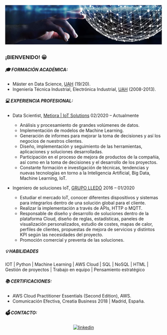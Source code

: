 <div align="center">
</a>
<a href="https://www.linkedin.com/in/davidestebanesteban/" target="_blank">
<img src=https://github.com/davidestebanesteban/Utils/blob/main/1573404698924.jpeg?raw=true alt=linkedin style="margin-bottom: 5px;" />
</a>
</div>

### ¡BIENVENIDO! :grinning:

##### :mortar_board: FORMACIÓN ACADÉMICA:

- Máster en Data Science, [UAH](https://www.uah.es/es/) (19/20).
- Ingeniería Técnica Industrial, Electrónica Industrial, [UAH](https://www.uah.es/es/) (2008-2013).

##### :computer: EXPERIENCIA PROFESIONAL:

-	Data Scientist, [Metiora | IoT Solutions](https://www.metiora.com/es/) 02/2020 – Actualmente

	- Análisis y procesamiento de grandes volúmenes de datos.  
	- Implementación de modelos de Machine Learning.  
	- Generación de informes para mejorar la toma de decisiones y así los negocios de nuestros clientes.  
	- Diseño, implementación y seguimiento de las herramientas, aplicaciones y soluciones desarrolladas.  
	- Participación en el proceso de mejora de productos de la compañía, así como en la toma de decisiones y el desarrollo de los proyectos.  
	- Constante formación e investigación de técnicas, tendencias y nuevas tecnologías en torno a la Inteligencia Artificial, Big Data, Machine Learning, IoT.

- Ingeniero de soluciones IoT, [GRUPO LLEDÓ](https://lledogrupo.com) 2016 – 01/2020

	-	Estudiar el mercado IoT, conocer diferentes dispositivos y sistemas para integrarlos dentro de una solución global para el cliente.
	-	Realizar la implementación a través de APIs, HTTP o MQTT.
	-	Responsable de diseño y desarrollo de soluciones dentro de la plataforma Cloud, diseño de reglas, estadísticas, paneles de visualización personalizados, estudio de costes, mapas de calor, perfiles de clientes, propuestas de mejora de servicios y distintos KPI según las necesidades del proyecto.
	-	Promoción comercial y preventa de las soluciones.

##### :bulb: HABILIDADES

IOT | Python | Machine Learning | AWS Cloud | SQL | NoSQL | HTML | Gestión de proyectos | Trabajo en equipo | Pensamiento estratégico 

##### :books: CERTIFICACIONES:

- AWS Cloud Practitioner Essentials (Second Edition), AWS.
- Comunicación Efectiva, Creatia Business 2018 | Madrid, España.

##### :ballot_box: CONTACTO:

<div align="center">
</a>
<a href="https://www.linkedin.com/in/fedllanes94/" target="_blank">
<img src=https://img.shields.io/badge/linkedin-%231E77B5.svg?&style=for-the-badge&logo=linkedin&logoColor=white alt=linkedin style="margin-bottom: 5px;" />
</a>
</div>
